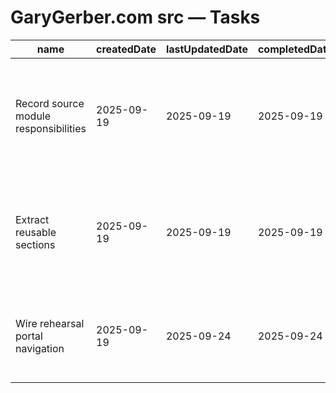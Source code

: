 # GaryGerber.com src — Tasks

| name                                  | createdDate | lastUpdatedDate | completedDate | status   | description                                                                                 |
| ------------------------------------- | ----------- | --------------- | ------------- | -------- | ------------------------------------------------------------------------------------------- |
| Record source module responsibilities | 2025-09-19  | 2025-09-19      | 2025-09-19    | complete | README documents the roles of `App.jsx`, navigation settings, and the welcome component.    |
| Extract reusable sections             | 2025-09-19  | 2025-09-19      | 2025-09-19    | complete | Factor `App.jsx` into reusable section components (Programs, Consulting, Recordings, etc.). |
| Wire rehearsal portal navigation      | 2025-09-19  | 2025-09-24      | 2025-09-24    | complete | Add routing to dedicated rehearsal pages once content is authored.                          |
